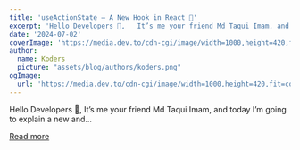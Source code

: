 ```yaml
---
title: 'useActionState — A New Hook in React 🎉'
excerpt: 'Hello Developers 👋,   It’s me your friend Md Taqui Imam, and today I’m going to explain a new and...'
date: '2024-07-02'
coverImage: 'https://media.dev.to/cdn-cgi/image/width=1000,height=420,fit=cover,gravity=auto,format=auto/https%3A%2F%2Fdev-to-uploads.s3.amazonaws.com%2Fuploads%2Farticles%2Fbfgvf4pchn5ehyc3u57s.jpg'
author:
  name: Koders
  picture: "assets/blog/authors/koders.png"
ogImage:
  url: 'https://media.dev.to/cdn-cgi/image/width=1000,height=420,fit=cover,gravity=auto,format=auto/https%3A%2F%2Fdev-to-uploads.s3.amazonaws.com%2Fuploads%2Farticles%2Fbfgvf4pchn5ehyc3u57s.jpg'
---
```


Hello Developers 👋,   It’s me your friend Md Taqui Imam, and today I’m going to explain a new and...

[Read more](https://dev.to/random_ti/useactionstate-a-new-hook-in-react-5blm)
